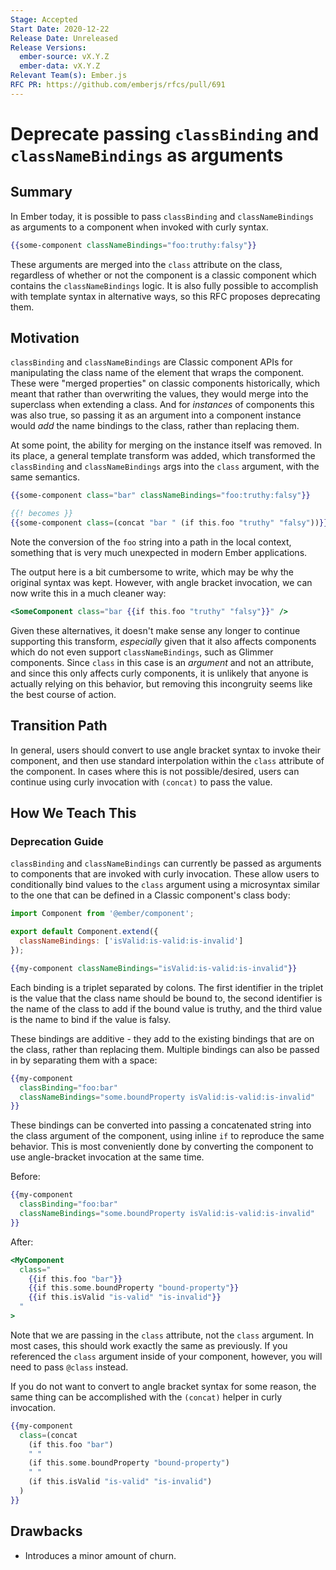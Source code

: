 ```yaml
---
Stage: Accepted
Start Date: 2020-12-22
Release Date: Unreleased
Release Versions:
  ember-source: vX.Y.Z
  ember-data: vX.Y.Z
Relevant Team(s): Ember.js
RFC PR: https://github.com/emberjs/rfcs/pull/691
---
```


# Deprecate passing `classBinding` and `classNameBindings` as arguments

## Summary

In Ember today, it is possible to pass `classBinding` and `classNameBindings` as
arguments to a component when invoked with curly syntax.

```hbs
{{some-component classNameBindings="foo:truthy:falsy"}}
```

These arguments are merged into the `class` attribute on the class, regardless
of whether or not the component is a classic component which contains the
`classNameBindings` logic. It is also fully possible to accomplish with template
syntax in alternative ways, so this RFC proposes deprecating them.

## Motivation

`classBinding` and `classNameBindings` are Classic component APIs for
manipulating the class name of the element that wraps the component. These were
"merged properties" on classic components historically, which meant that rather
than overwriting the values, they would merge into the superclass when extending
a class. And for _instances_ of components this was also true, so passing it as
an argument into a component instance would _add_ the name bindings to the
class, rather than replacing them.

At some point, the ability for merging on the instance itself was removed. In
its place, a general template transform was added, which transformed the
`classBinding` and `classNameBindings` args into the `class` argument, with the
same semantics.

```hbs
{{some-component class="bar" classNameBindings="foo:truthy:falsy"}}

{{! becomes }}
{{some-component class=(concat "bar " (if this.foo "truthy" "falsy"))}}
```

Note the conversion of the `foo` string into a path in the local context,
something that is very much unexpected in modern Ember applications.

The output here is a bit cumbersome to write, which may be why the original
syntax was kept. However, with angle bracket invocation, we can now write this
in a much cleaner way:

```hbs
<SomeComponent class="bar {{if this.foo "truthy" "falsy"}}" />
```

Given these alternatives, it doesn't make sense any longer to continue
supporting this transform, _especially_ given that it also affects components
which do not even support `classNameBindings`, such as Glimmer components. Since
`class` in this case is an _argument_ and not an attribute, and since this only
affects curly components, it is unlikely that anyone is actually relying on this
behavior, but removing this incongruity seems like the best course of action.

## Transition Path

In general, users should convert to use angle bracket syntax to invoke their
component, and then use standard interpolation within the `class` attribute of
the component. In cases where this is not possible/desired, users can continue
using curly invocation with `(concat)` to pass the value.

## How We Teach This

### Deprecation Guide

`classBinding` and `classNameBindings` can currently be passed as arguments to
components that are invoked with curly invocation. These allow users to
conditionally bind values to the `class` argument using a microsyntax similar to
the one that can be defined in a Classic component's class body:

```js
import Component from '@ember/component';

export default Component.extend({
  classNameBindings: ['isValid:is-valid:is-invalid']
});
```

```hbs
{{my-component classNameBindings="isValid:is-valid:is-invalid"}}
```

Each binding is a triplet separated by colons. The first identifier in the
triplet is the value that the class name should be bound to, the second
identifier is the name of the class to add if the bound value is truthy, and the
third value is the name to bind if the value is falsy.

These bindings are additive - they add to the existing bindings that are on the
class, rather than replacing them. Multiple bindings can also be passed in by
separating them with a space:

```hbs
{{my-component
  classBinding="foo:bar"
  classNameBindings="some.boundProperty isValid:is-valid:is-invalid"
}}
```


These bindings can be converted into passing a concatenated string into the
class argument of the component, using inline `if` to reproduce the same
behavior. This is most conveniently done by converting the component to use
angle-bracket invocation at the same time.

Before:

```hbs
{{my-component
  classBinding="foo:bar"
  classNameBindings="some.boundProperty isValid:is-valid:is-invalid"
}}
```

After:

```hbs
<MyComponent
  class="
    {{if this.foo "bar"}}
    {{if this.some.boundProperty "bound-property"}}
    {{if this.isValid "is-valid" "is-invalid"}}
  "
>
```

Note that we are passing in the `class` attribute, not the `class` argument. In
most cases, this should work exactly the same as previously. If you referenced
the `class` argument inside of your component, however, you will need to pass
`@class` instead.

If you do not want to convert to angle bracket syntax for some reason, the same
thing can be accomplished with the `(concat)` helper in curly invocation.

```hbs
{{my-component
  class=(concat
    (if this.foo "bar")
    " "
    (if this.some.boundProperty "bound-property")
    " "
    (if this.isValid "is-valid" "is-invalid")
  )
}}
```

## Drawbacks

- Introduces a minor amount of churn.

